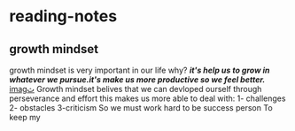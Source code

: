 # reading-notes
## growth mindset
growth mindset is very important in our life why? ***it's help us to grow in whatever we pursue.it's make us more productive so we feel better.***
[imagث](https://static.dw.com/image/19392815_6.jpg)
Growth mindset belives that we can devloped ourself through perseverance and effort this makes us more able to deal with:
1- challenges
2- obstacles
3-criticism
So we must work hard to be success person
To keep my

